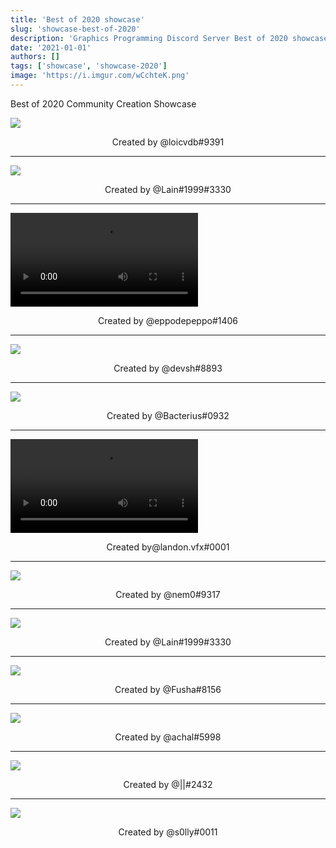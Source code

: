 ```yaml
---
title: 'Best of 2020 showcase'
slug: 'showcase-best-of-2020'
description: 'Graphics Programming Discord Server Best of 2020 showcase'
date: '2021-01-01'
authors: []
tags: ['showcase', 'showcase-2020']
image: 'https://i.imgur.com/wCchteK.png'
---
```


Best of 2020 Community Creation Showcase

![](https://i.imgur.com/wCchteK.png)
<!-- truncate -->
<center>Created by @loicvdb#9391</center>

<hr />

![](https://i.imgur.com/tntSBrr.png)
<center>Created by @Lain#1999#3330</center>

<hr />

<video src="https://i.imgur.com/S20xWqV.mp4"></video>
<center>Created by @eppodepeppo#1406</center>

<hr />

![](https://i.imgur.com/Jken5mH.png)
<center>Created by @devsh#8893</center>

<hr />

![](https://i.imgur.com/Zy2z7fu.png)
<center>Created by @Bacterius#0932</center>

<hr />

<video src="https://i.imgur.com/oFdTeoH.mp4"></video>
<center>Created by@landon.vfx#0001</center>

<hr />

![](https://i.imgur.com/fAz762x.png)
<center>Created by @nem0#9317</center>

<hr />

![](https://i.imgur.com/0zpwujg.png)
<center>Created by @Lain#1999#3330</center>

<hr />

![](https://i.imgur.com/PdRCqHf.png)
<center>Created by @Fusha#8156</center>

<hr />

![](https://i.imgur.com/KaMPuLU.png)
<center>Created by @achal#5998</center>

<hr />

![](https://i.imgur.com/VI9SiRd.jpg)
<center>Created by @||#2432</center>

<hr />

![](https://i.imgur.com/bKhVi5N.gif)
<center>Created by @s0lly#0011</center>